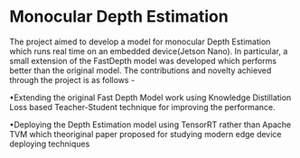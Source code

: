 # Monocular Depth Estimation

The project aimed to develop a model for monocular Depth Estimation which runs real time on an embedded device(Jetson Nano).  In particular, a small extension of the FastDepth model was developed which performs better than the original model.  The contributions and novelty achieved through the project is as follows -



•Extending  the  original  Fast  Depth  Model  work  using  Knowledge  Distillation  Loss  based Teacher-Student technique for improving the performance.


•Deploying the Depth Estimation model using TensorRT rather than Apache TVM which theoriginal paper proposed for studying modern edge device deploying techniques
